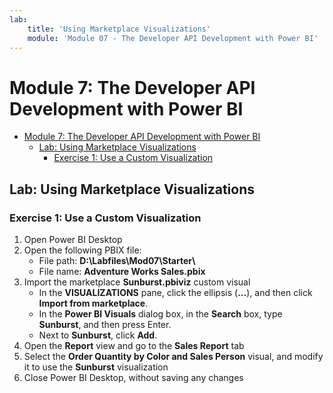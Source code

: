 ```yaml
---
lab:
    title: 'Using Marketplace Visualizations'
    module: 'Module 07 - The Developer API Development with Power BI'
---
```

# Module 7: The Developer API Development with Power BI

- [Module 7: The Developer API Development with Power BI](#module-7-the-developer-api-development-with-power-bi)
  - [Lab: Using Marketplace Visualizations](#lab-using-marketplace-visualizations)
    - [Exercise 1: Use a Custom Visualization](#exercise-1-use-a-custom-visualization)

## Lab: Using Marketplace Visualizations

### Exercise 1: Use a Custom Visualization

1. Open Power BI Desktop
1. Open the following PBIX file:
    - File path: **D:\\Labfiles\\Mod07\\Starter\\**
    - File name: **Adventure Works Sales.pbix**
1. Import the marketplace **Sunburst.pbiviz** custom visual
    - In the **VISUALIZATIONS** pane, click the ellipsis (**...**), and then click **Import from marketplace**.
    - In the **Power BI Visuals** dialog box, in the **Search** box, type **Sunburst**, and then press Enter.
    - Next to **Sunburst**, click **Add**.
1. Open the **Report** view and go to the **Sales Report** tab
1. Select the **Order Quantity by Color and Sales Person** visual, and modify it to use the **Sunburst** visualization
1. Close Power BI Desktop, without saving any changes
